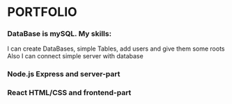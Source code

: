 # PORTFOLIO

### DataBase is mySQL. My skills:
I can create DataBases, simple Tables, add users and give them some roots
Also I can connect simple server with database

### Node.js Express and server-part

### React HTML/CSS and frontend-part

